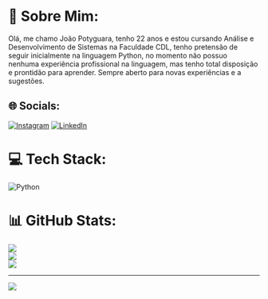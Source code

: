 # 💫 Sobre Mim:
Olá, me chamo João Potyguara, tenho 22 anos e estou cursando Análise e Desenvolvimento de Sistemas na Faculdade CDL, tenho pretensão de seguir inicialmente na linguagem Python, no momento não possuo nenhuma experiência profissional na linguagem, mas tenho total disposição e prontidão para aprender. Sempre aberto para novas experiências e a sugestões.


## 🌐 Socials:
[![Instagram](https://img.shields.io/badge/Instagram-%23E4405F.svg?logo=Instagram&logoColor=white)](https://instagram.com/potyguara_filho) [![LinkedIn](https://img.shields.io/badge/LinkedIn-%230077B5.svg?logo=linkedin&logoColor=white)](https://linkedin.com/in/joão-potyguara-b62813235) 

# 💻 Tech Stack:
![Python](https://img.shields.io/badge/python-3670A0?style=for-the-badge&logo=python&logoColor=ffdd54)
# 📊 GitHub Stats:
![](https://github-readme-stats.vercel.app/api?username=PotyguaraFilho&theme=dark&hide_border=false&include_all_commits=false&count_private=false)<br/>
![](https://github-readme-streak-stats.herokuapp.com/?user=PotyguaraFilho&theme=dark&hide_border=false)<br/>
![](https://github-readme-stats.vercel.app/api/top-langs/?username=PotyguaraFilho&theme=dark&hide_border=false&include_all_commits=false&count_private=false&layout=compact)

---
[![](https://visitcount.itsvg.in/api?id=PotyguaraFilho&icon=2&color=1)](https://visitcount.itsvg.in)















